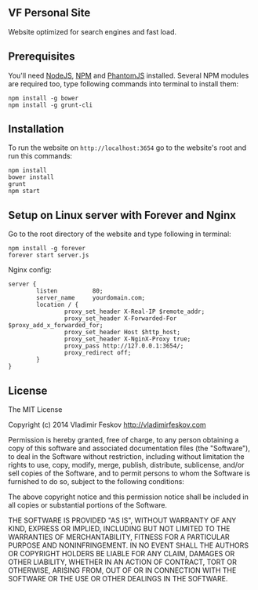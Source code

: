 ## VF Personal Site

Website optimized for search engines and fast load.

## Prerequisites

You'll need <a href="http://nodejs.org/" target="_blank">NodeJS</a>, <a href="https://npmjs.org/" target="_blank">NPM</a> and <a href="http://phantomjs.org/">PhantomJS</a> installed.
Several NPM modules are required too, type following commands into terminal to install them:

```
npm install -g bower
npm install -g grunt-cli
```

## Installation

To run the website on `http://localhost:3654` go to the website's root and run this commands:

```
npm install
bower install
grunt
npm start
```

## Setup on Linux server with Forever and Nginx

Go to the root directory of the website and type following in terminal:

```
npm install -g forever
forever start server.js
```

Nginx config:

```
server {
        listen          80;
        server_name     yourdomain.com;
        location / {
                proxy_set_header X-Real-IP $remote_addr;
                proxy_set_header X-Forwarded-For $proxy_add_x_forwarded_for;
                proxy_set_header Host $http_host;
                proxy_set_header X-NginX-Proxy true;
                proxy_pass http://127.0.0.1:3654/;
                proxy_redirect off;
        }
}
```

## License

The MIT License

Copyright (c) 2014 Vladimir Feskov http://vladimirfeskov.com

Permission is hereby granted, free of charge, to any person obtaining a copy of this software and associated documentation files (the "Software"), to deal in the Software without restriction, including without limitation the rights to use, copy, modify, merge, publish, distribute, sublicense, and/or sell copies of the Software, and to permit persons to whom the Software is furnished to do so, subject to the following conditions:

The above copyright notice and this permission notice shall be included in all copies or substantial portions of the Software.

THE SOFTWARE IS PROVIDED "AS IS", WITHOUT WARRANTY OF ANY KIND, EXPRESS OR IMPLIED, INCLUDING BUT NOT LIMITED TO THE WARRANTIES OF MERCHANTABILITY, FITNESS FOR A PARTICULAR PURPOSE AND NONINFRINGEMENT. IN NO EVENT SHALL THE AUTHORS OR COPYRIGHT HOLDERS BE LIABLE FOR ANY CLAIM, DAMAGES OR OTHER LIABILITY, WHETHER IN AN ACTION OF CONTRACT, TORT OR OTHERWISE, ARISING FROM, OUT OF OR IN CONNECTION WITH THE SOFTWARE OR THE USE OR OTHER DEALINGS IN THE SOFTWARE.
